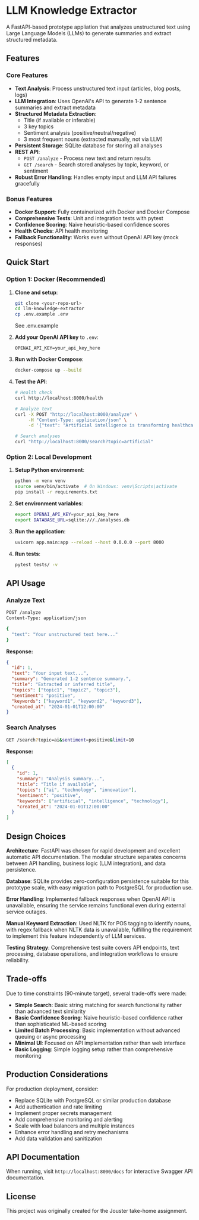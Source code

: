 # LLM Knowledge Extractor

A FastAPI-based prototype appliation that analyzes unstructured text using Large Language Models (LLMs) to generate summaries and extract structured metadata.

## Features

### Core Features
- **Text Analysis**: Process unstructured text input (articles, blog posts, logs)
- **LLM Integration**: Uses OpenAI's API to generate 1-2 sentence summaries and extract metadata
- **Structured Metadata Extraction**:
  - Title (if available or inferable)
  - 3 key topics
  - Sentiment analysis (positive/neutral/negative)
  - 3 most frequent nouns (extracted manually, not via LLM)
- **Persistent Storage**: SQLite database for storing all analyses
- **REST API**:
  - `POST /analyze` - Process new text and return results
  - `GET /search` - Search stored analyses by topic, keyword, or sentiment
- **Robust Error Handling**: Handles empty input and LLM API failures gracefully

### Bonus Features
- **Docker Support**: Fully containerized with Docker and Docker Compose
- **Comprehensive Tests**: Unit and integration tests with pytest
- **Confidence Scoring**: Naive heuristic-based confidence scores
- **Health Checks**: API health monitoring
- **Fallback Functionality**: Works even without OpenAI API key (mock responses)

## Quick Start

### Option 1: Docker (Recommended)

1. **Clone and setup**:
   ```bash
   git clone <your-repo-url>
   cd llm-knowledge-extractor
   cp .env.example .env
   ```
   See .env.example

2. **Add your OpenAI API key** to `.env`:
   ```
   OPENAI_API_KEY=your_api_key_here
   ```

3. **Run with Docker Compose**:
   ```bash
   docker-compose up --build
   ```

4. **Test the API**:
   ```bash
   # Health check
   curl http://localhost:8000/health
   
   # Analyze text
   curl -X POST "http://localhost:8000/analyze" \
        -H "Content-Type: application/json" \
        -d '{"text": "Artificial intelligence is transforming healthcare through machine learning algorithms."}'
   
   # Search analyses
   curl "http://localhost:8000/search?topic=artificial"
   ```

### Option 2: Local Development

1. **Setup Python environment**:
   ```bash
   python -m venv venv
   source venv/bin/activate  # On Windows: venv\Scripts\activate
   pip install -r requirements.txt
   ```

2. **Set environment variables**:
   ```bash
   export OPENAI_API_KEY=your_api_key_here
   export DATABASE_URL=sqlite:///./analyses.db
   ```

3. **Run the application**:
   ```bash
   uvicorn app.main:app --reload --host 0.0.0.0 --port 8000
   ```

4. **Run tests**:
   ```bash
   pytest tests/ -v
   ```

## API Usage

### Analyze Text
```bash
POST /analyze
Content-Type: application/json

{
  "text": "Your unstructured text here..."
}
```

**Response:**
```json
{
  "id": 1,
  "text": "Your input text...",
  "summary": "Generated 1-2 sentence summary.",
  "title": "Extracted or inferred title",
  "topics": ["topic1", "topic2", "topic3"],
  "sentiment": "positive",
  "keywords": ["keyword1", "keyword2", "keyword3"],
  "created_at": "2024-01-01T12:00:00"
}
```

### Search Analyses
```bash
GET /search?topic=ai&sentiment=positive&limit=10
```

**Response:**
```json
[
  {
    "id": 1,
    "summary": "Analysis summary...",
    "title": "Title if available",
    "topics": ["ai", "technology", "innovation"],
    "sentiment": "positive",
    "keywords": ["artificial", "intelligence", "technology"],
    "created_at": "2024-01-01T12:00:00"
  }
]
```

## Design Choices

**Architecture**: FastAPI was chosen for rapid development and excellent automatic API documentation. The modular structure separates concerns between API handling, business logic (LLM integration), and data persistence.

**Database**: SQLite provides zero-configuration persistence suitable for this prototype scale, with easy migration path to PostgreSQL for production use.

**Error Handling**: Implemented fallback responses when OpenAI API is unavailable, ensuring the service remains functional even during external service outages.

**Manual Keyword Extraction**: Used NLTK for POS tagging to identify nouns, with regex fallback when NLTK data is unavailable, fulfilling the requirement to implement this feature independently of LLM services.

**Testing Strategy**: Comprehensive test suite covers API endpoints, text processing, database operations, and integration workflows to ensure reliability.

## Trade-offs

Due to time constraints (90-minute target), several trade-offs were made:

- **Simple Search**: Basic string matching for search functionality rather than advanced text similarity
- **Basic Confidence Scoring**: Naive heuristic-based confidence rather than sophisticated ML-based scoring  
- **Limited Batch Processing**: Basic implementation without advanced queuing or async processing
- **Minimal UI**: Focused on API implementation rather than web interface
- **Basic Logging**: Simple logging setup rather than comprehensive monitoring

## Production Considerations

For production deployment, consider:
- Replace SQLite with PostgreSQL or similar production database
- Add authentication and rate limiting
- Implement proper secrets management
- Add comprehensive monitoring and alerting
- Scale with load balancers and multiple instances
- Enhance error handling and retry mechanisms
- Add data validation and sanitization

## API Documentation

When running, visit `http://localhost:8000/docs` for interactive Swagger API documentation.

## License

This project was originally created for the Jouster take-home assignment.